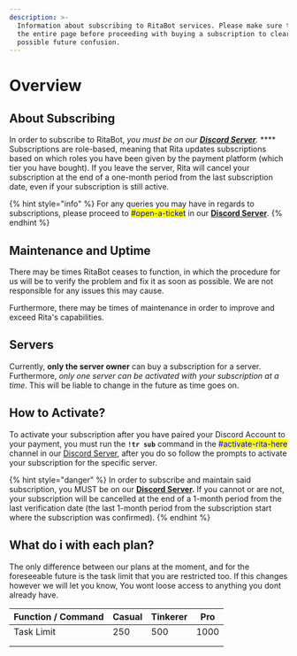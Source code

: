 ```yaml
---
description: >-
  Information about subscribing to RitaBot services. Please make sure to read
  the entire page before proceeding with buying a subscription to clear up any
  possible future confusion.
---
```


# Overview

## About Subscribing

In order to subscribe to RitaBot, _you must be on our_ [_**Discord Server**_](https://discord.gg/mgNR64R)_._ **** Subscriptions are role-based, meaning that Rita updates subscriptions based on which roles you have been given by the payment platform (which tier you have bought). If you leave the server, Rita will cancel your subscription at the end of a one-month period from the last subscription date, even if your subscription is still active.&#x20;

{% hint style="info" %}
For any queries you may have in regards to subscriptions, please proceed to <mark style="color:blue;">#open-a-ticket</mark> in our [**Discord Server**](https://discord.gg/mgNR64R).
{% endhint %}

## Maintenance and Uptime

There may be times RitaBot ceases to function, in which the procedure for us will be to verify the problem and fix it as soon as possible. We are not responsible for any issues this may cause.&#x20;

Furthermore, there may be times of maintenance in order to improve and exceed Rita's capabilities.

## Servers

Currently, **only the server owner** can buy a subscription for a server. Furthermore, _only one server can be activated with your subscription at a time_. This will be liable to change in the future as time goes on.

## How to Activate?

To activate your subscription after you have paired your Discord Account to your payment, you must run the **`!tr sub`** command in the <mark style="color:blue;">#activate-rita-here</mark> channel in our [Discord Server](https://discord.gg/mgNR64R), after you do so follow the prompts to activate your subscription for the specific server.

{% hint style="danger" %}
In order to subscribe and maintain said subscription, you MUST be on our [**Discord Server**](https://discord.gg/mgNR64R)**.** If you cannot or are not, your subscription will be cancelled at the end of a 1-month period from the last verification date (the last 1-month period from the subscription start where the subscription was confirmed).
{% endhint %}

## What do i with each plan?

The only difference between our plans at the moment, and for the foreseeable future is the task limit that you are restricted too. If this changes however we will let you know, You wont loose access to anything you dont already have.&#x20;

| Function / Command | Casual | Tinkerer | Pro  |
| ------------------ | ------ | -------- | ---- |
| Task Limit         | 250    | 500      | 1000 |
|                    |        |          |      |
|                    |        |          |      |

